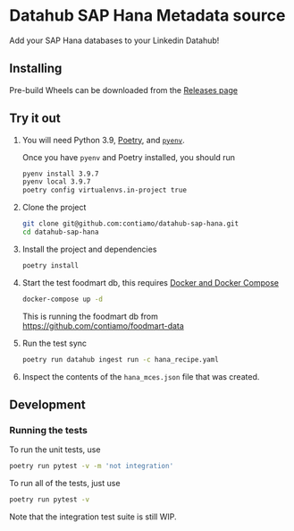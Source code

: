 # Datahub SAP Hana Metadata source

Add your SAP Hana databases to your Linkedin Datahub!

## Installing

Pre-build Wheels can be downloaded from the [Releases page](https://github.com/contiamo/datahub-sap-hana/releases/latest)

## Try it out

1. You will need Python 3.9, [Poetry](https://python-poetry.org/docs/#installation), and [`pyenv`](https://github.com/pyenv/pyenv).

   Once you have `pyenv` and Poetry installed, you should run

   ```sh
   pyenv install 3.9.7
   pyenv local 3.9.7
   poetry config virtualenvs.in-project true
   ```

2. Clone the project

   ```sh
   git clone git@github.com:contiamo/datahub-sap-hana.git
   cd datahub-sap-hana
   ```

3. Install the project and dependencies

   ```sh
   poetry install
   ```

4. Start the test foodmart db, this requires [Docker and Docker Compose](https://docs.docker.com/get-docker/)

   ```sh
   docker-compose up -d
   ```

   This is running the foodmart db from https://github.com/contiamo/foodmart-data

5. Run the test sync

   ```sh
   poetry run datahub ingest run -c hana_recipe.yaml
   ```

6. Inspect the contents of the `hana_mces.json` file that was created.

## Development

### Running the tests

To run the unit tests, use

```sh
poetry run pytest -v -m 'not integration'
```

To run all of the tests, just use

```sh
poetry run pytest -v
```

Note that the integration test suite is still WIP.
